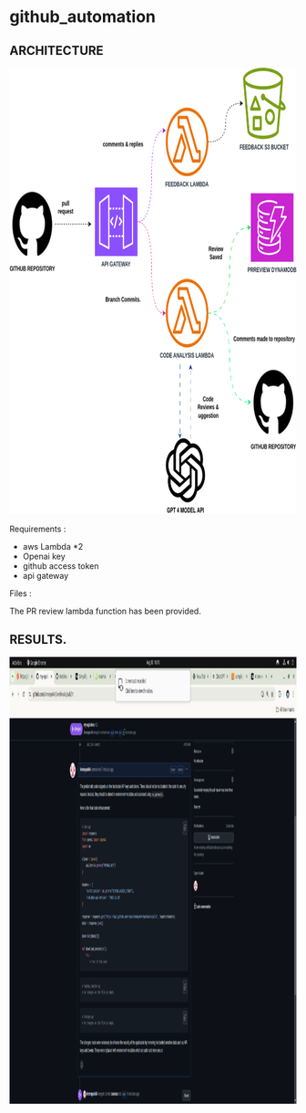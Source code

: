 # github_automation
## ARCHITECTURE

<img src="AUTOPRREVIEW.drawio.svg" alt="Architecture" width="809px" height="783px">

Requirements :
  * aws Lambda *2
  * Openai key
  * github access token
  * api gateway

Files :

  The PR review lambda function has been provided.

## RESULTS.
<img src="results.png" alt="Architecture" width="809px" height="783px">
